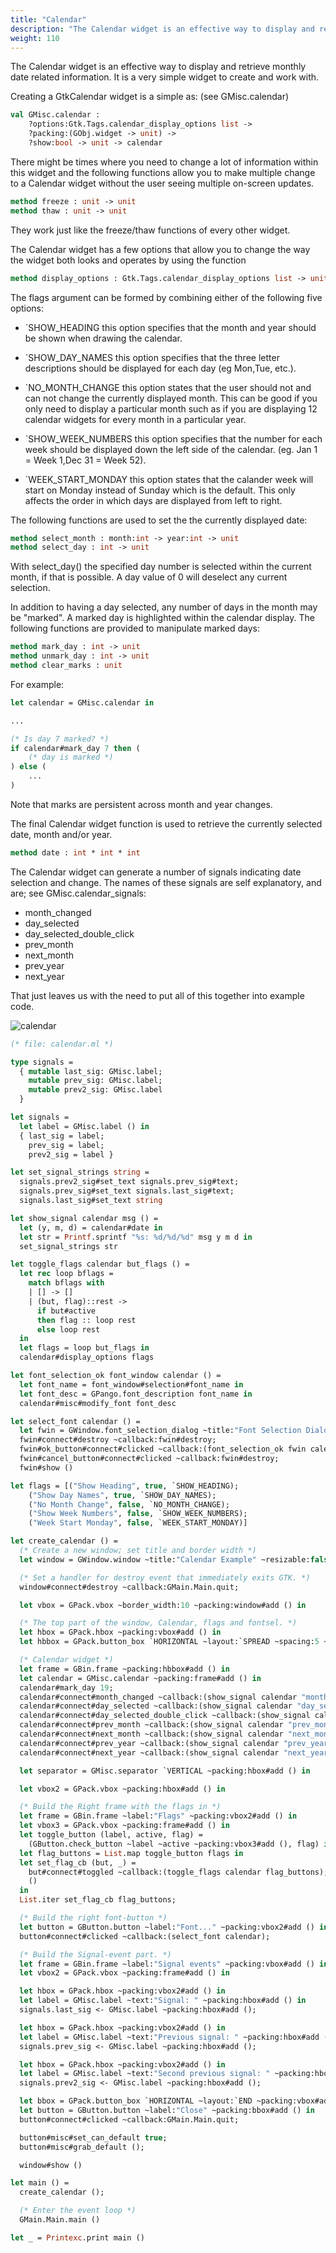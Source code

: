 ```yaml
---
title: "Calendar"
description: "The Calendar widget is an effective way to display and retrieve monthly date related information."
weight: 110
---
```


The Calendar widget is an effective way to display and retrieve monthly date related information.
It is a very simple widget to create and work with.

Creating a GtkCalendar widget is a simple as: (see GMisc.calendar)

``` ocaml
val GMisc.calendar :
	?options:Gtk.Tags.calendar_display_options list ->
	?packing:(GObj.widget -> unit) ->
	?show:bool -> unit -> calendar
```
There might be times where you need to change a lot of information within this widget and the following functions allow you to make multiple change to a Calendar widget without the user seeing multiple on-screen updates.

``` ocaml
method freeze : unit -> unit
method thaw : unit -> unit
```
They work just like the freeze/thaw functions of every other widget.

The Calendar widget has a few options that allow you to change the way the widget both looks and operates by using the function

``` ocaml
method display_options : Gtk.Tags.calendar_display_options list -> unit
```
The flags argument can be formed by combining either of the following five options:

- \`SHOW_HEADING
this option specifies that the month and year should be shown when drawing the calendar.

- \`SHOW_DAY_NAMES
this option specifies that the three letter descriptions should be displayed for each day (eg Mon,Tue, etc.).

- \`NO_MONTH_CHANGE
this option states that the user should not and can not change the currently displayed month. This can be good if you only need to display a particular month such as if you are displaying 12 calendar widgets for every month in a particular year.

- \`SHOW_WEEK_NUMBERS
this option specifies that the number for each week should be displayed down the left side of the calendar. (eg. Jan 1 = Week 1,Dec 31 = Week 52).

- \`WEEK_START_MONDAY
this option states that the calander week will start on Monday instead of Sunday which is the default. This only affects the order in which days are displayed from left to right.

The following functions are used to set the the currently displayed date:

``` ocaml
method select_month : month:int -> year:int -> unit
method select_day : int -> unit
```
With select_day() the specified day number is selected within the current month, if that is possible. A day value of 0 will deselect any current selection.

In addition to having a day selected, any number of days in the month may be "marked". A marked day is highlighted within the calendar display. The following functions are provided to manipulate marked days:

``` ocaml
method mark_day : int -> unit
method unmark_day : int -> unit
method clear_marks : unit
```
For example:

``` ocaml
let calendar = GMisc.calendar in

...

(* Is day 7 marked? *)
if calendar#mark_day 7 then (
    (* day is marked *)
) else (
    ...
)
```
Note that marks are persistent across month and year changes.

The final Calendar widget function is used to retrieve the currently selected date, month and/or year.

``` ocaml
method date : int * int * int
```
The Calendar widget can generate a number of signals indicating date selection and change. The names of these signals are self explanatory, and are; see GMisc.calendar_signals:

- month_changed
- day_selected
- day_selected_double_click
- prev_month
- next_month
- prev_year
- next_year

That just leaves us with the need to put all of this together into example code.

![calendar](../calendar.jpg)

``` ocaml
(* file: calendar.ml *)

type signals =
  { mutable last_sig: GMisc.label;
    mutable prev_sig: GMisc.label;
    mutable prev2_sig: GMisc.label
  }

let signals =
  let label = GMisc.label () in
  { last_sig = label;
    prev_sig = label;
    prev2_sig = label }

let set_signal_strings string =
  signals.prev2_sig#set_text signals.prev_sig#text;
  signals.prev_sig#set_text signals.last_sig#text;
  signals.last_sig#set_text string

let show_signal calendar msg () =
  let (y, m, d) = calendar#date in
  let str = Printf.sprintf "%s: %d/%d/%d" msg y m d in
  set_signal_strings str

let toggle_flags calendar but_flags () =
  let rec loop bflags =
    match bflags with
    | [] -> []
    | (but, flag)::rest ->
      if but#active
      then flag :: loop rest
      else loop rest
  in
  let flags = loop but_flags in
  calendar#display_options flags

let font_selection_ok font_window calendar () =
  let font_name = font_window#selection#font_name in
  let font_desc = GPango.font_description font_name in
  calendar#misc#modify_font font_desc

let select_font calendar () =
  let fwin = GWindow.font_selection_dialog ~title:"Font Selection Dialog" ~modal:true ~position:`MOUSE () in
  fwin#connect#destroy ~callback:fwin#destroy;
  fwin#ok_button#connect#clicked ~callback:(font_selection_ok fwin calendar);
  fwin#cancel_button#connect#clicked ~callback:fwin#destroy;
  fwin#show ()

let flags = [("Show Heading", true, `SHOW_HEADING);
    ("Show Day Names", true, `SHOW_DAY_NAMES);
    ("No Month Change", false, `NO_MONTH_CHANGE);
    ("Show Week Numbers", false, `SHOW_WEEK_NUMBERS);
    ("Week Start Monday", false, `WEEK_START_MONDAY)]

let create_calendar () =
  (* Create a new window; set title and border width *)
  let window = GWindow.window ~title:"Calendar Example" ~resizable:false ~border_width:10 () in

  (* Set a handler for destroy event that immediately exits GTK. *)
  window#connect#destroy ~callback:GMain.Main.quit;

  let vbox = GPack.vbox ~border_width:10 ~packing:window#add () in

  (* The top part of the window, Calendar, flags and fontsel. *)
  let hbox = GPack.hbox ~packing:vbox#add () in
  let hbbox = GPack.button_box `HORIZONTAL ~layout:`SPREAD ~spacing:5 ~packing:hbox#add () in

  (* Calendar widget *)
  let frame = GBin.frame ~packing:hbbox#add () in
  let calendar = GMisc.calendar ~packing:frame#add () in
  calendar#mark_day 19;
  calendar#connect#month_changed ~callback:(show_signal calendar "month_changed");
  calendar#connect#day_selected ~callback:(show_signal calendar "day_selected");
  calendar#connect#day_selected_double_click ~callback:(show_signal calendar "day_selected_double_click");
  calendar#connect#prev_month ~callback:(show_signal calendar "prev_month");
  calendar#connect#next_month ~callback:(show_signal calendar "next_month");
  calendar#connect#prev_year ~callback:(show_signal calendar "prev_year");
  calendar#connect#next_year ~callback:(show_signal calendar "next_year");

  let separator = GMisc.separator `VERTICAL ~packing:hbox#add () in

  let vbox2 = GPack.vbox ~packing:hbox#add () in

  (* Build the Right frame with the flags in *)
  let frame = GBin.frame ~label:"Flags" ~packing:vbox2#add () in
  let vbox3 = GPack.vbox ~packing:frame#add () in
  let toggle_button (label, active, flag) =
    (GButton.check_button ~label ~active ~packing:vbox3#add (), flag) in
  let flag_buttons = List.map toggle_button flags in
  let set_flag_cb (but, _) =
    but#connect#toggled ~callback:(toggle_flags calendar flag_buttons);
    ()
  in
  List.iter set_flag_cb flag_buttons;

  (* Build the right font-button *)
  let button = GButton.button ~label:"Font..." ~packing:vbox2#add () in
  button#connect#clicked ~callback:(select_font calendar);

  (* Build the Signal-event part. *)
  let frame = GBin.frame ~label:"Signal events" ~packing:vbox#add () in
  let vbox2 = GPack.vbox ~packing:frame#add () in

  let hbox = GPack.hbox ~packing:vbox2#add () in
  let label = GMisc.label ~text:"Signal: " ~packing:hbox#add () in
  signals.last_sig <- GMisc.label ~packing:hbox#add ();

  let hbox = GPack.hbox ~packing:vbox2#add () in
  let label = GMisc.label ~text:"Previous signal: " ~packing:hbox#add () in
  signals.prev_sig <- GMisc.label ~packing:hbox#add ();

  let hbox = GPack.hbox ~packing:vbox2#add () in
  let label = GMisc.label ~text:"Second previous signal: " ~packing:hbox#add () in
  signals.prev2_sig <- GMisc.label ~packing:hbox#add ();

  let bbox = GPack.button_box `HORIZONTAL ~layout:`END ~packing:vbox#add () in
  let button = GButton.button ~label:"Close" ~packing:bbox#add () in
  button#connect#clicked ~callback:GMain.Main.quit;

  button#misc#set_can_default true;
  button#misc#grab_default ();

  window#show ()

let main () =
  create_calendar ();

  (* Enter the event loop *)
  GMain.Main.main ()

let _ = Printexc.print main ()
```
